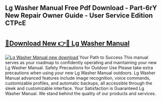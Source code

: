 ## Lg Washer Manual Free Pdf Download - Part-6rY New Repair Owner Guide - User Service Edition CTPcE

# <h2><a href="http://bc26527.oget.top/?id=Lg+Washer+Manual">🔗Download New 👉🔴 Lg Washer Manual</a></h2>

[![Lg Washer Manual new download](https://i.imgur.com/5g1atiW.png)](http://bc26527.oget.top/?id=Lg+Washer+Manual)
Your Path to Success This manual serves as your roadmap to confidently operating and maintaining your new Lg Washer Manual. Safety Precautions for Outdoor Use Please take extra precautions when using your new Lg Washer Manual outdoors. Lg Washer Manual advanced features include image recognition, voice commands, customizable profiles, and automatic backups, all accessible through the sleek and customizable interface. Your Satisfaction is Guaranteed Lg Washer Manual. We stand behind the quality of our products and services.
